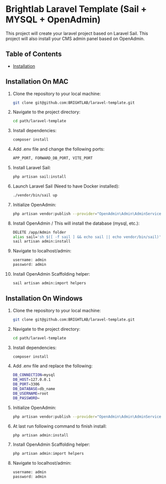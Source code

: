 # Brightlab Laravel Template (Sail + MYSQL + OpenAdmin)

This project will create your laravel project based on Laravel Sail. This project will also install your CMS admin panel based on OpenAdmin.

## Table of Contents

-   [Installation](#installation)

## Installation On MAC

1. Clone the repository to your local machine:

    ```bash
    git clone git@github.com:BRIGHTLAB/laravel-template.git
    ```

2. Navigate to the project directory:

    ```bash
    cd path/laravel-template
    ```

3. Install dependencies:

    ```bash
    composer install
    ```

4. Add .env file and change the following ports:

    ```bash
    APP_PORT, FORWARD_DB_PORT, VITE_PORT
    ```

5. Install Laravel Sail:

    ```bash
    php artisan sail:install
    ```

6. Launch Laravel Sail (Need to have Docker installed):

    ```bash
    ./vendor/bin/sail up
    ```

7. Initialize OpenAdmin:

    ```bash
    php artisan vendor:publish --provider="OpenAdmin\Admin\AdminServiceProvider"
    ```

8. Install OpenAdmin / This will install the database (mysql, etc.):

    ```bash
    DELETE /app/Admin folder
    alias sail='sh $([ -f sail ] && echo sail || echo vendor/bin/sail)'
    sail artisan admin:install
    ```

9. Navigate to localhost/admin:

    ```bash
    username: admin
    password: admin
    ```

10. Install OpenAdmin Scaffolding helper:

    ```bash
    sail artisan admin:import helpers
    ```

## Installation On Windows

1. Clone the repository to your local machine:

    ```bash
    git clone git@github.com:BRIGHTLAB/laravel-template.git
    ```

2. Navigate to the project directory:

    ```bash
    cd path/laravel-template
    ```

3. Install dependencies:

    ```bash
    composer install
    ```

4. Add .env file and replace the following:

    ```bash
    DB_CONNECTION=mysql
    DB_HOST=127.0.0.1
    DB_PORT=3306
    DB_DATABASE=db_name
    DB_USERNAME=root
    DB_PASSWORD=
    ```

5. Initialize OpenAdmin:

    ```bash
    php artisan vendor:publish --provider="OpenAdmin\Admin\AdminServiceProvider"
    ```

6. At last run following command to finish install:

    ```bash
    php artisan admin:install
    ```

7. Install OpenAdmin Scaffolding helper:

    ```bash
    php artisan admin:import helpers
    ```

8. Navigate to localhost/admin:
  
    ```bash
    username: admin
    password: admin   
    ```



